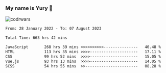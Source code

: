 ### My name is Yury 👋 
![codrwars](https://www.codewars.com/users/litury/badges/micro) 


<!--START_SECTION:waka-->

```txt
From: 28 January 2022 - To: 07 August 2023

Total Time: 663 hrs 42 mins

JavaScript       268 hrs 39 mins >>>>>>>>>>---------------   40.48 %
HTML             113 hrs 35 mins >>>>---------------------   17.11 %
CSS              99 hrs 52 mins  >>>>---------------------   15.05 %
Vue.js           93 hrs 13 mins  >>>>---------------------   14.05 %
SCSS             54 hrs 55 mins  >>-----------------------   08.28 %
```

<!--END_SECTION:waka-->


